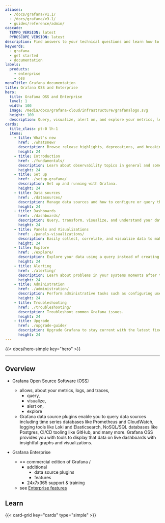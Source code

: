 ```yaml
---
aliases:
  - /docs/grafana/v1.1/
  - /docs/grafana/v3.1/
  - guides/reference/admin/
cascade:
  TEMPO_VERSION: latest
  PYROSCOPE_VERSION: latest
description: Find answers to your technical questions and learn how to use Grafana OSS and Enterprise products.
keywords:
  - grafana
  - get started
  - documentation
labels:
  products:
    - enterprise
    - oss
menuTitle: Grafana documentation
title: Grafana OSS and Enterprise
hero:
  title: Grafana OSS and Enterprise
  level: 1
  width: 100
  image: /media/docs/grafana-cloud/infrastructure/grafanalogo.svg
  height: 100
  description: Query, visualize, alert on, and explore your metrics, logs, and traces wherever they are stored.
cards:
  title_class: pt-0 lh-1
  items:
    - title: What's new
      href: ./whatsnew/
      description: Browse release highlights, deprecations, and breaking changes in Grafana releases.
      height: 24
    - title: Introduction
      href: ./fundamentals/
      description: Learn about observability topics in general and some of the products included in Grafana.
      height: 24
    - title: Set up
      href: ./setup-grafana/
      description: Get up and running with Grafana.
      height: 24
    - title: Data sources
      href: ./datasources/
      description: Manage data sources and how to configure or query the built-in data sources.
      height: 24
    - title: Dashboards
      href: ./dashboards/
      description: Query, transform, visualize, and understand your data no matter where it’s stored.
      height: 24
    - title: Panels and Visualizations
      href: ./panels-visualizations/
      description: Easily collect, correlate, and visualize data to make informed decisions in real-time.
      height: 24
    - title: Explore
      href: ./explore/
      description: Explore your data using a query instead of creating a dashboard.
      height: 24
    - title: Alerting
      href: ./alerting/
      description: Learn about problems in your systems moments after they occur.
      height: 24
    - title: Administration
      href: ./administration/
      description: Perform administrative tasks such as configuring user management and roles and permissions.
      height: 24
    - title: Troubleshooting
      href: ./troubleshooting/
      description: Troubleshoot common Grafana issues.
      height: 24
    - title: Upgrade
      href: ./upgrade-guide/
      description: Upgrade Grafana to stay current with the latest fixes and enhancements.
      height: 24
---
```


{{< docs/hero-simple key="hero" >}}

---

## Overview

* Grafana Open Source Software (OSS)
  * allows, about your metrics, logs, and traces,
    * query,
    * visualize,
    * alert on,
    * explore
  * Grafana data source plugins enable you to query data sources including time series databases like Prometheus and CloudWatch, logging tools like Loki and Elasticsearch, NoSQL/SQL databases like Postgres, CI/CD tooling like GitHub, and many more. Grafana OSS provides you with tools to display that data on live dashboards with insightful graphs and visualizations.

* Grafana Enterprise
  * == commercial edition of Grafana /
    * additional
      * data source plugins
      * features
    * 24x7x365 support & training
  * see [Enterprise features](https://grafana.com/docs/grafana/<GRAFANA_VERSION>/introduction/grafana-enterprise/#enterprise-features-in-grafana-cloud)

## Learn

{{< card-grid key="cards" type="simple" >}}
